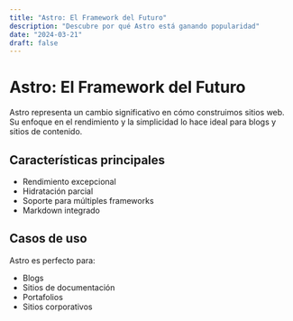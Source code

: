 ```yaml
---
title: "Astro: El Framework del Futuro"
description: "Descubre por qué Astro está ganando popularidad"
date: "2024-03-21"
draft: false
---
```


# Astro: El Framework del Futuro

Astro representa un cambio significativo en cómo construimos sitios web. Su enfoque en el rendimiento y la simplicidad lo hace ideal para blogs y sitios de contenido.

## Características principales

- Rendimiento excepcional
- Hidratación parcial
- Soporte para múltiples frameworks
- Markdown integrado

## Casos de uso

Astro es perfecto para:
- Blogs
- Sitios de documentación
- Portafolios
- Sitios corporativos